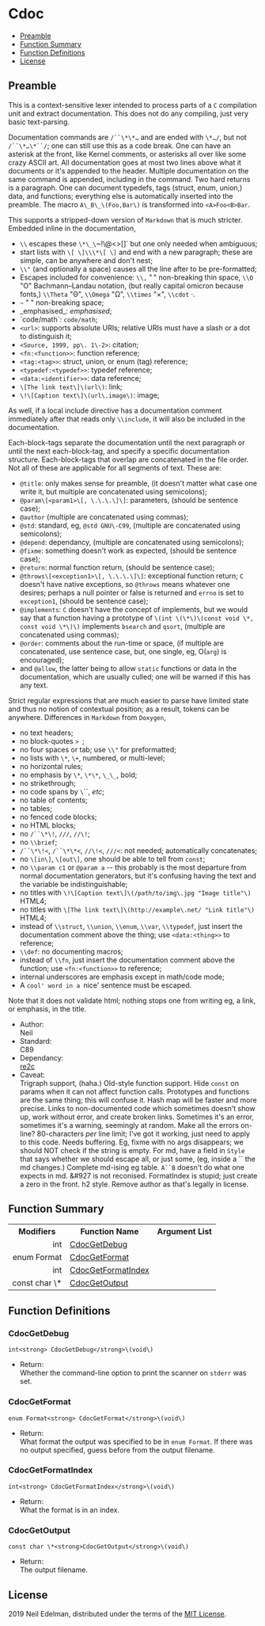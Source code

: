  # Cdoc #

 * <a href = "#preamble:">Preamble</a>
 * <a href = "#summary:">Function Summary</a>
 * <a href = "#fn:">Function Definitions</a>
 * <a href = "#license:">License</a>

<a name = "preamble:"><!-- --></a>
<h2>Preamble</h2>

This is a context\-sensitive lexer intended to process parts of a `C` compilation unit and extract documentation\. This does not do any compiling, just very basic text\-parsing\.

Documentation commands are `/``\*\*…` and are ended with `\*…/`, but not `/``\*…\*``/`; one can still use this as a code break\. One can have an asterisk at the front, like Kernel comments, or asterisks all over like some crazy ASCII art\. All documentation goes at most two lines above what it documents or it's appended to the header\. Multiple documentation on the same command is appended, including in the command\. Two hard returns is a paragraph\. One can document typedefs, tags \(struct, enum, union,\) data, and functions; everything else is automatically inserted into the preamble\. The macro `A\_B\_\(Foo,Bar\)` is transformed into `<A>Foo<B>Bar`\.

This supports a stripped\-down version of `Markdown` that is much stricter\. Embedded inline in the documentation,

 * `\\` escapes these `\*\_\`~\!\\@<>\[\]` but one only needed when ambiguous;
 * start lists with `\[ \]\\\*\[ \]` and end with a new paragraph; these are simple, can be anywhere and don't nest;
 * `\\"` \(and optionally a space\) causes all the line after to be pre\-formatted;
 * Escapes included for convenience: `\\,` "&#8239;" non\-breaking thin space, `\\O` "&#927;" Bachmann–Landau notation, \(but really capital omicron because fonts,\) `\\Theta` "&#920;", `\\Omega` "&#937;", `\\times` "&#215;", `\\cdot` &#183;\.
 * `~` "&nbsp;" non\-breaking space;
 * \_emphasised\_: _emphasised_;
 * \`code/math\`: `code/math`;
 * `<url>`: supports absolute URIs; relative URIs must have a slash or a dot to distinguish it;
 * `<Source, 1999, pp\. 1\-2>`: citation;
 * `<fn:<function>>`: function reference;
 * `<tag:<tag>>`: struct, union, or enum \(tag\) reference;
 * `<typedef:<typedef>>`: typedef reference;
 * `<data:<identifier>>`: data reference;
 * `\[The link text\]\(url\)`: link;
 * `\!\[Caption text\]\(url\.image\)`: image;

As well, if a local include directive has a documentation comment immediately after that reads only `\\include`, it will also be included in the documentation\.

Each\-block\-tags separate the documentation until the next paragraph or until the next each\-block\-tag, and specify a specific documentation structure\. Each\-block\-tags that overlap are concatenated in the file order\. Not all of these are applicable for all segments of text\. These are:

 * `@title`: only makes sense for preamble, \(it doesn't matter what case one write it, but multiple are concatenated using semicolons\);
 * `@param\[<param1>\[, \.\.\.\]\]`: parameters, \(should be sentence case\);
 * `@author` \(multiple are concatenated using commas\);
 * `@std`: standard, eg, `@std GNU\-C99`, \(multiple are concatenated using semicolons\);
 * `@depend`: dependancy, \(multiple are concatenated using semicolons\);
 * `@fixme`: something doesn't work as expected, \(should be sentence case\);
 * `@return`: normal function return, \(should be sentence case\);
 * `@throws\[<exception1>\[, \.\.\.\]\]`: exceptional function return; `C` doesn't have native exceptions, so `@throws` means whatever one desires; perhaps a null pointer or false is returned and `errno` is set to `exception1`, \(should be sentence case\);
 * `@implements`: `C` doesn't have the concept of implements, but we would say that a function having a prototype of `\(int \(\*\)\(const void \*, const void \*\)\)` implements `bsearch` and `qsort`, \(multiple are concatenated using commas\);
 * `@order`: comments about the run\-time or space, \(if multiple are concatenated, use sentence case, but, one single, eg, &#927;\(`arg`\) is encouraged\);
 * and `@allow`, the latter being to allow `static` functions or data in the documentation, which are usually culled; one will be warned if this has any text\.

Strict regular expressions that are much easier to parse have limited state and thus no notion of contextual position; as a result, tokens can be anywhere\. Differences in `Markdown` from `Doxygen`,

 * no text headers;
 * no block\-quotes `> `;
 * no four spaces or tab; use `\\"` for preformatted;
 * no lists with `\*`, `\+`, numbered, or multi\-level;
 * no horizontal rules;
 * no emphasis by `\*`, `\*\*`, `\_\_`, bold;
 * no strikethrough;
 * no code spans by `\`\``, _etc_;
 * no table of contents;
 * no tables;
 * no fenced code blocks;
 * no HTML blocks;
 * no `/``\*\!`, `///`, `//\!`;
 * no `\\brief`;
 * `/``\*\!<`, `/``\*\*<`, `//\!<`, `///<`: not needed; automatically concatenates;
 * no `\[in\]`, `\[out\]`, one should be able to tell from `const`;
 * no `\\param c1` or `@param a` \-\- this probably is the most departure from normal documentation generators, but it's confusing having the text and the variable be indistinguishable;
 * no titles with `\!\[Caption text\]\(/path/to/img\.jpg "Image title"\)` HTML4;
 * no titles with `\[The link text\]\(http://example\.net/ "Link title"\)` HTML4;
 * instead of `\\struct`, `\\union`, `\\enum`, `\\var`, `\\typedef`, just insert the documentation comment above the thing; use `<data:<thing>>` to reference;
 * `\\def`: no documenting macros;
 * instead of `\\fn`, just insert the documentation comment above the function; use `<fn:<function>>` to reference;
 * internal underscores are emphasis except in math/code mode;
 * A `cool' word in a `nice' sentence must be escaped\.

Note that it does not validate html; nothing stops one from writing eg, a link, or emphasis, in the title\.

 * Author:  
   Neil
 * Standard:  
   C89
 * Dependancy:  
   [re2c](http://re2c.org/)
 * Caveat:  
   Trigraph support, \(haha\.\) Old\-style function support\. Hide `const` on params when it can not affect function calls\. Prototypes and functions are the same thing; this will confuse it\. Hash map will be faster and more precise\. Links to non\-documented code which sometimes doesn't show up, work without error, and create broken links\. Sometimes it's an error, sometimes it's a warning, seemingly at random\. Make all the errors on\-line? 80\-characters _per_ line limit; I've got it working, just need to apply to this code\. Needs buffering\. Eg, fixme with no args disappears; we should NOT check if the string is empty\. For md, have a field in `Style` that says whether we should escape all, or just some, \(eg, inside a \`\` the md changes\.\) Complete md\-ising eg table\. `A``B` doesn't do what one expects in md\. &\#927 is not reconised\. FormatIndex is stupid; just create a zero in the front\. h2 style\. Remove author as that's legally in license\.




<a name = "summary:"><!-- --></a><h2>Function Summary</h2>

<table>

<tr><th>Modifiers</th><th>Function Name</th><th>Argument List</th></tr>

<tr><td align = right>int</td><td><a href = "#fn:CdocGetDebug">CdocGetDebug</a></td><td></td></tr>

<tr><td align = right>enum Format</td><td><a href = "#fn:CdocGetFormat">CdocGetFormat</a></td><td></td></tr>

<tr><td align = right>int</td><td><a href = "#fn:CdocGetFormatIndex">CdocGetFormatIndex</a></td><td></td></tr>

<tr><td align = right>const char \*</td><td><a href = "#fn:CdocGetOutput">CdocGetOutput</a></td><td></td></tr>

</table>



<a name = "fn:"><!-- --></a><h2>Function Definitions</h2>

<a name = "fn:CdocGetDebug"><!-- --></a>
 ### CdocGetDebug ###

`int<strong> CdocGetDebug</strong>\(void\)`

 - Return:  
   Whether the command\-line option to print the scanner on `stderr` was set\.




<a name = "fn:CdocGetFormat"><!-- --></a>
 ### CdocGetFormat ###

`enum Format<strong> CdocGetFormat</strong>\(void\)`

 - Return:  
   What format the output was specified to be in `enum Format`\. If there was no output specified, guess before from the output filename\.




<a name = "fn:CdocGetFormatIndex"><!-- --></a>
 ### CdocGetFormatIndex ###

`int<strong> CdocGetFormatIndex</strong>\(void\)`

 - Return:  
   What the format is in an index\.




<a name = "fn:CdocGetOutput"><!-- --></a>
 ### CdocGetOutput ###

`const char \*<strong>CdocGetOutput</strong>\(void\)`

 - Return:  
   The output filename\.






<a name = "license:"><!-- --></a>
<h2>License</h2>

2019 Neil Edelman, distributed under the terms of the [MIT License](https://opensource.org/licenses/MIT)\.



